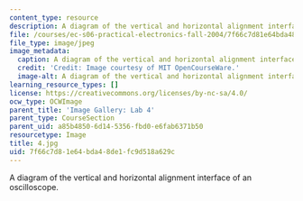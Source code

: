 ```yaml
---
content_type: resource
description: A diagram of the vertical and horizontal alignment interface of an oscilloscope.
file: /courses/ec-s06-practical-electronics-fall-2004/7f66c7d81e64bda48de1fc9d518a629c_4.jpg
file_type: image/jpeg
image_metadata:
  caption: A diagram of the vertical and horizontal alignment interface of an oscilloscope.
  credit: 'Credit: Image courtesy of MIT OpenCourseWare.'
  image-alt: A diagram of the vertical and horizontal alignment interface of an oscilloscope.
learning_resource_types: []
license: https://creativecommons.org/licenses/by-nc-sa/4.0/
ocw_type: OCWImage
parent_title: 'Image Gallery: Lab 4'
parent_type: CourseSection
parent_uid: a85b4850-6d14-5356-fbd0-e6fab6371b50
resourcetype: Image
title: 4.jpg
uid: 7f66c7d8-1e64-bda4-8de1-fc9d518a629c
---
```

A diagram of the vertical and horizontal alignment interface of an oscilloscope.